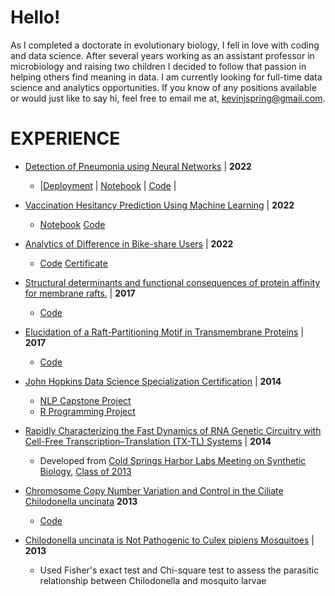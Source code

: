 # Hello!

As I completed a doctorate in evolutionary biology, I fell in love with coding and data science. After several years working as an assistant professor in microbiology and raising two children I decided to follow that passion in helping others find meaning in data. I am currently looking for full-time data science and analytics opportunities. If you know of any positions available or would just like to say hi, feel free to email me at, [kevinjspring@gmail.com](mailto:kevinjspring@gmail.com).

# EXPERIENCE

- [Detection of Pneumonia using Neural Networks](https://docs.google.com/presentation/d/1msXThCS1Y01pPy3iPd4PBryomYItgv8FA6D4OMnhfM0/edit?usp=sharing) | **2022**
	- |[Deployment](https://kjspring-x-ray-pneumonia-prediction-app-app-bmt24r.streamlit.app/) | [Notebook](https://github.com/kjspring/Pneumonia-detection-using-CNN/blob/main/deliverables/notebook.pdf) | [Code](https://github.com/kjspring/Pneumonia-detection-using-CNN) |

- [Vaccination Hesitancy Prediction Using Machine Learning](https://docs.google.com/presentation/d/1t4unzUVCsqnJYtGx6izXjvm-7LawQboYmMtSxp2nzc0/edit?usp=sharing) | **2022** 
	- [Notebook](https://github.com/kjspring/dsc-phase-3-project-v2-3/blob/main/Notebook.ipynb)  [Code](https://github.com/kjspring/dsc-phase-3-project-v2-3)

- [Analytics of Difference in Bike-share Users](https://rpubs.com/kevinjspring/cyclistic) | **2022**
	- [Code](https://github.com/kjspring/Google-Analytics-Capstone-Cyclistic-Case-Study)  [Certificate](https://coursera.org/share/7fa4724233f9167c6ce0d62dea6bebeb)

- [Structural determinants and functional consequences of protein affinity for membrane rafts.](https://www.nature.com/articles/s41467-017-01328-3) | **2017**
	- [Code](https://github.com/kjspring/GPMV-detect-and-quantify)

- [Elucidation of a Raft-Partitioning Motif in Transmembrane Proteins](http://dx.doi.org/10.1016/j.bpj.2014.11.3051) | **2017** 
	- [Code](https://github.com/kjspring/GPMV-detect-and-quantify)

- [John Hopkins Data Science Specialization Certification](/assets/img/'Coursera_Certificate_4ZJ8z4nkEe936825.pdf') | **2014**
	- [NLP Capstone Project](https://stochastic.shinyapps.io/PredictionApp)
	- [R Programming Project](https://stochastic.shinyapps.io/dataDevProj)

- [Rapidly Characterizing the Fast Dynamics of RNA Genetic Circuitry with Cell-Free Transcription–Translation (TX-TL) Systems](http://pubs.acs.org/doi/abs/10.1021/sb400206c) | **2014**
	- Developed from [Cold Springs Harbor Labs Meeting on Synthetic Biology](https://meetings.cshl.edu/courses.aspx?course=c-synbio&year=20), [Class of 2013](https://meetings.cshl.edu/alumni.aspx?course=C-SYNBIO&year=18)

- [Chromosome Copy Number Variation and Control in the Ciliate Chilodonella uncinata](http://journals.plos.org/plosone/article?id=10.1371/journal.pone.0056413) **2013**
	- [Code](https://github.com/kjspring/Amitosis-Simulation)

-  [Chilodonella uncinata is Not Pathogenic to Culex pipiens Mosquitoes](http://onlinelibrary.wiley.com/doi/10.1111/jeu.12028/abstract;jsessionid=6094B956BDEFACFB98A3B24359285DF6.f03t03) | **2013**
	- Used Fisher's exact test and Chi-square test to assess the parasitic relationship between Chilodonella and mosquito larvae
